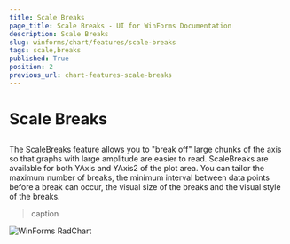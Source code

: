 ```yaml
---
title: Scale Breaks
page_title: Scale Breaks - UI for WinForms Documentation
description: Scale Breaks
slug: winforms/chart/features/scale-breaks
tags: scale,breaks
published: True
position: 2
previous_url: chart-features-scale-breaks
---
```


# Scale Breaks



## 

The ScaleBreaks feature allows you to "break off" large chunks of the axis so that graphs with large amplitude are easier to read. ScaleBreaks are available for both YAxis and YAxis2 of the plot area. You can tailor the maximum number of breaks, the minimum interval between data points before a break can occur, the visual size of the breaks and the visual style of the breaks.
>caption 

![WinForms RadChart ](images/chart-features-scale-breaks001.png)
